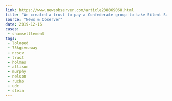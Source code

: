 ```yaml
---
link: https://www.newsobserver.com/article238369068.html
title: "We created a trust to pay a Confederate group to take Silent Sam. It was the best solution."
source: "News & Observer"
date: 2019-12-16
cases:
 - shamsettlement
tags:
 - loloped
 - 75kgiveaway
 - ncscv
 - trust
 - holmes
 - allison
 - murphy
 - nelson
 - rucho
 - udc
 - stein
---
```


